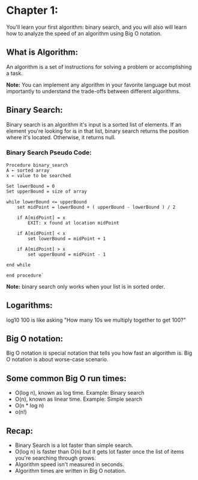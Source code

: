 # Chapter 1:

You'll learn your first algorithm: binary search, and you will also will learn how to analyze the speed of an algorithm using Big O notation.

## What is Algorithm:

An algorithm is a set of instructions for solving a problem or accomplishing a task.

**Note:** You can implement any algorithm in your favorite language but most importantly to understand the trade-offs between different algorithms.

## Binary Search:

Binary search is an algorithm it's input is a sorted list of elements. If an element you're looking for is in that list, binary search returns the position where it's located. Otherwise, it returns null.

### Binary Search Pseudo Code:

    Procedure binary_search
    A ← sorted array
    x ← value to be searched

    Set lowerBound = 0
    Set upperBound = size of array

    while lowerBound <= upperBound
        set midPoint = lowerBound + ( upperBound - lowerBound ) / 2

        if A[midPoint] = x
            EXIT: x found at location midPoint

        if A[midPoint] < x
            set lowerBound = midPoint + 1

        if A[midPoint] > x
            set upperBound = midPoint - 1

    end while

    end procedure`

**Note:** binary search only works when your list is in sorted order.

## Logarithms:

log10 100 is like asking "How many 10s we multiply together to get 100?"

## Big O notation:

Big O notation is special notation that tells you how fast an algorithm is. Big O notation is about worse-case scenario.

## Some common Big O run times:

- O(log n), known as log time. Example: Binary search
- O(n), known as linear time. Example: Simple search
- O(n \* log n)
- o(n!)

## Recap:

- Binary Search is a lot faster than simple search.
- O(log n) is faster than O(n) but it gets lot faster once the list of items you're searching through grows.
- Algorithm speed isn't measured in seconds.
- Algorithm times are written in Big O notation.
